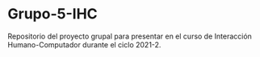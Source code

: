 # Grupo-5-IHC
Repositorio del proyecto grupal para presentar en el curso de Interacción Humano-Computador durante el ciclo 2021-2.
